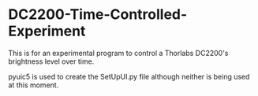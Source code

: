 # DC2200-Time-Controlled-Experiment
This is for an experimental program to control a Thorlabs DC2200's brightness level over time.

pyuic5 is used to create the SetUpUI.py file although neither is being used at this moment.